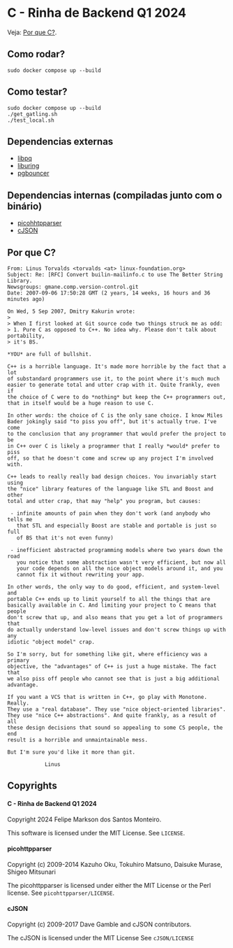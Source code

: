 # C - Rinha de Backend Q1 2024

Veja: [Por que C?](#id).

## Como rodar?
```
sudo docker compose up --build
```

## Como testar?
```
sudo docker compose up --build
./get_gatling.sh
./test_local.sh
```

## Dependencias externas

- [libpq](https://www.postgresql.org/docs/current/libpq.html)
- [liburing](https://github.com/axboe/liburing)
- [pgbouncer](https://www.pgbouncer.org/)

## Dependencias internas (compiladas junto com o binário)

- [picohhtpparser](https://github.com/h2o/picohttpparser)
- [cJSON](https://github.com/DaveGamble/cJSON)


## <a id="id"></a> Por que C?

```
From: Linus Torvalds <torvalds <at> linux-foundation.org>
Subject: Re: [RFC] Convert builin-mailinfo.c to use The Better String Library.
Newsgroups: gmane.comp.version-control.git
Date: 2007-09-06 17:50:28 GMT (2 years, 14 weeks, 16 hours and 36 minutes ago)

On Wed, 5 Sep 2007, Dmitry Kakurin wrote:
> 
> When I first looked at Git source code two things struck me as odd:
> 1. Pure C as opposed to C++. No idea why. Please don't talk about portability,
> it's BS.

*YOU* are full of bullshit.

C++ is a horrible language. It's made more horrible by the fact that a lot 
of substandard programmers use it, to the point where it's much much 
easier to generate total and utter crap with it. Quite frankly, even if 
the choice of C were to do *nothing* but keep the C++ programmers out, 
that in itself would be a huge reason to use C.

In other words: the choice of C is the only sane choice. I know Miles 
Bader jokingly said "to piss you off", but it's actually true. I've come 
to the conclusion that any programmer that would prefer the project to be 
in C++ over C is likely a programmer that I really *would* prefer to piss 
off, so that he doesn't come and screw up any project I'm involved with.

C++ leads to really really bad design choices. You invariably start using 
the "nice" library features of the language like STL and Boost and other 
total and utter crap, that may "help" you program, but causes:

 - infinite amounts of pain when they don't work (and anybody who tells me 
   that STL and especially Boost are stable and portable is just so full 
   of BS that it's not even funny)

 - inefficient abstracted programming models where two years down the road 
   you notice that some abstraction wasn't very efficient, but now all 
   your code depends on all the nice object models around it, and you 
   cannot fix it without rewriting your app.

In other words, the only way to do good, efficient, and system-level and 
portable C++ ends up to limit yourself to all the things that are 
basically available in C. And limiting your project to C means that people 
don't screw that up, and also means that you get a lot of programmers that 
do actually understand low-level issues and don't screw things up with any 
idiotic "object model" crap.

So I'm sorry, but for something like git, where efficiency was a primary 
objective, the "advantages" of C++ is just a huge mistake. The fact that 
we also piss off people who cannot see that is just a big additional 
advantage.

If you want a VCS that is written in C++, go play with Monotone. Really. 
They use a "real database". They use "nice object-oriented libraries". 
They use "nice C++ abstractions". And quite frankly, as a result of all 
these design decisions that sound so appealing to some CS people, the end 
result is a horrible and unmaintainable mess.

But I'm sure you'd like it more than git.

            Linus
```

## Copyrights

#### C - Rinha de Backend Q1 2024
Copyright 2024 Felipe Markson dos Santos Monteiro.

This software is licensed under the MIT License. See `LICENSE`.

#### picohttpparser

Copyright (c) 2009-2014 Kazuho Oku, Tokuhiro Matsuno, Daisuke Murase, Shigeo Mitsunari

The picohttpparser is licensed under either the MIT License or the Perl license.
See `picohttpparser/LICENSE`.

#### cJSON

Copyright (c) 2009-2017 Dave Gamble and cJSON contributors.

The cJSON is licensed under the MIT License
See `cJSON/LICENSE`